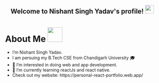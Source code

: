 <h2 align="center">
  Welcome to Nishant Singh Yadav's profile!
  <img src="https://media.giphy.com/media/hvRJCLFzcasrR4ia7z/giphy.gif" width="28">
</h2>

<h1>About Me <img src="https://media.giphy.com/media/r3J4ibKEk5MafUxFue/giphy.gif" width="48" /></h1>
<ul>
  <li> I’m Nishant Singh Yadav.</li>
  <li>I am persuing my B.Tech CSE from Chandigarh University 🎓</li>
  <li>👀 I’m interested in doing web and app development.</li>
<li>🌱 I’m currently learning reactJs and react native.</li>
  <li>Check out my website: https://personal-react-portfolio.web.app/ </li>
</ul>

<!---
yadavNishant2020/yadavNishant2020 is a ✨ special ✨ repository because its `README.md` (this file) appears on your GitHub profile.
You can click the Preview link to take a look at your changes.
--->
